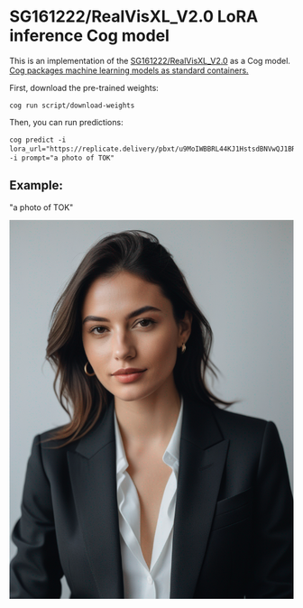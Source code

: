 # SG161222/RealVisXL_V2.0 LoRA inference Cog model

This is an implementation of the [SG161222/RealVisXL_V2.0](https://huggingface.co/SG161222/RealVisXL_V2.0) as a Cog model. [Cog packages machine learning models as standard containers.](https://github.com/replicate/cog)

First, download the pre-trained weights:

    cog run script/download-weights

Then, you can run predictions:

    cog predict -i lora_url="https://replicate.delivery/pbxt/u9MoIWBBRL44KJ1HstsdBNVwQJ1BR3BTeeFvbfHXuMkUu1sjA/trained_model.tar" -i prompt="a photo of TOK"

## Example:

"a photo of TOK"

![alt text](output.0.png)